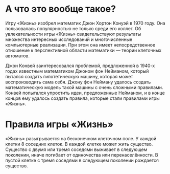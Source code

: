 
# А что это вообще такое?
Игру «Жизнь» изобрел математик Джон Хортон Конуэй в 1970 году.
Она пользовалась популярностью не только среди его коллег. 
Об увлекательности игры «Жизнь» свидетельствуют результаты множества интересных исследований 
и многочисленные компьютерные реализации. При этом она имеет непосредственное отношение к 
перспективной области математики — теории клеточных автоматов.

Джон Конвей заинтересовался проблемой, предложенной в 1940-х годах известным математиком
Джоном фон Нейманом, который пытался создать гипотетическую машину, которая может воспроизводить сама себя.
Джону фон Нейману удалось создать математическую модель такой машины с очень сложными правилами.
Конвей попытался упростить идеи, предложенные Нейманом, и в конце концов ему удалось создать правила, 
которые стали правилами игры «Жизнь».

# Правила игры «Жизнь»
«Жизнь» разыгрывается на бесконечном клеточном поле.
У каждой клетки 8 соседних клеток.
В каждой клетке может жить существо.
Существо с двумя или тремя соседями выживает в следующем поколении, иначе погибает от одиночества или перенаселённости.
В пустой клетке с тремя соседями в следующем поколении рождается существо.